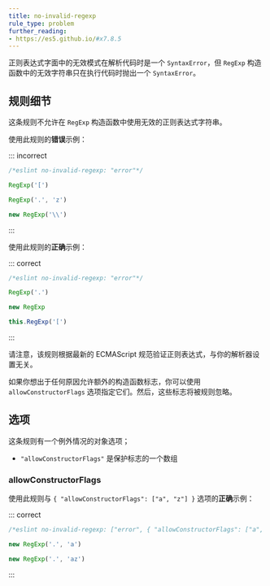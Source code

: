 ```yaml
---
title: no-invalid-regexp
rule_type: problem
further_reading:
- https://es5.github.io/#x7.8.5
---
```


正则表达式字面中的无效模式在解析代码时是一个 `SyntaxError`，但 `RegExp` 构造函数中的无效字符串只在执行代码时抛出一个 `SyntaxError`。

## 规则细节

这条规则不允许在 `RegExp` 构造函数中使用无效的正则表达式字符串。

使用此规则的**错误**示例：

::: incorrect

```js
/*eslint no-invalid-regexp: "error"*/

RegExp('[')

RegExp('.', 'z')

new RegExp('\\')
```

:::

使用此规则的**正确**示例：

::: correct

```js
/*eslint no-invalid-regexp: "error"*/

RegExp('.')

new RegExp

this.RegExp('[')
```

:::

请注意，该规则根据最新的 ECMAScript 规范验证正则表达式，与你的解析器设置无关。

如果你想出于任何原因允许额外的构造函数标志，你可以使用 `allowConstructorFlags` 选项指定它们。然后，这些标志将被规则忽略。

## 选项

这条规则有一个例外情况的对象选项；

* `"allowConstructorFlags"` 是保护标志的一个数组

### allowConstructorFlags

使用此规则与 `{ "allowConstructorFlags": ["a", "z"] }` 选项的**正确**示例：

::: correct

```js
/*eslint no-invalid-regexp: ["error", { "allowConstructorFlags": ["a", "z"] }]*/

new RegExp('.', 'a')

new RegExp('.', 'az')
```

:::
